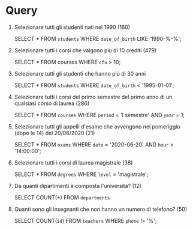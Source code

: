 # Query

1. Selezionare tutti gli studenti nati nel 1990 (160)

    SELECT *
    FROM `students`
    WHERE `date_of_birth` 
    LIKE '1990-%-%';

2. Selezionare tutti i corsi che valgono più di 10 crediti (479)

    SELECT *
    FROM courses
    WHERE `cfu` > 10;

3. Selezionare tutti gli studenti che hanno più di 30 anni

    SELECT *
    FROM `students`
    WHERE `date_of_birth` < '1995-01-01';

4. Selezionare tutti i corsi del primo semestre del primo anno di un qualsiasi corso di laurea (286)

    SELECT *
    FROM `courses`
    WHERE `period` = 'I semestre'
    AND `year` = 1;

5. Selezionare tutti gli appelli d'esame che avvengono nel pomeriggio (dopo le 14) del 20/06/2020 (21)

    SELECT *
    FROM `exams`
    WHERE `date` = '2020-06-20'
    AND `hour` > '14:00:00';

6. Selezionare tutti i corsi di laurea magistrale (38)

    SELECT *
    FROM `degrees`
    WHERE `level` = 'magistrale';


7. Da quanti dipartimenti è composta l'università? (12)

    SELECT COUNT(*)
    FROM `departments`


8. Quanti sono gli insegnanti che non hanno un numero di telefono? (50)

    SELECT COUNT(`id`)
    FROM `teachers`
    WHERE `phone` != '%';

